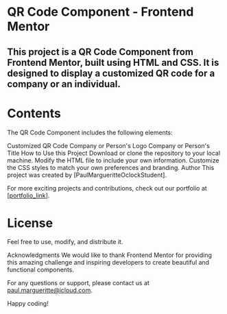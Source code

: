 # QR Code Component - Frontend Mentor

## This project is a QR Code Component from Frontend Mentor, built using HTML and CSS. It is designed to display a customized QR code for a company or an individual.

# Contents
The QR Code Component includes the following elements:

Customized QR Code
Company or Person's Logo
Company or Person's Title
How to Use this Project
Download or clone the repository to your local machine.
Modify the HTML file to include your own information.
Customize the CSS styles to match your own preferences and branding.
Author
This project was created by [PaulMargueritteOclockStudent].

For more exciting projects and contributions, check out our portfolio at [[portfolio_link](https://github.com/PaulMargueritteOclockStudent)].

# License

Feel free to use, modify, and distribute it.

Acknowledgments
We would like to thank Frontend Mentor for providing this amazing challenge and inspiring developers to create beautiful and functional components.

For any questions or support, please contact us at paul.margueritte@icloud.com.

Happy coding!
